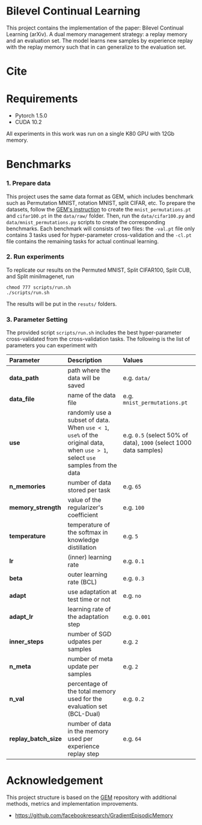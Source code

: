 # Bilevel Continual Learning

This project contains the implementation of the paper: Bilevel Continual Learning (arXiv). 
A dual memory management strategy: a replay memory and an evaluation set. The model learns new samples by experience replay with the replay memory such that in can generalize to the evaluation set.

# Cite


# Requirements
- Pytorch 1.5.0
- CUDA 10.2

All experiments in this work was run on a single K80 GPU with 12Gb memory.

# Benchmarks
### 1. Prepare data
This project uses the same data format as GEM, which includes benchmark such as Permutation MNIST, rotation MNIST, split CIFAR, etc.
To prepare the datasets, follow the [GEM's instruction](https://github.com/facebookresearch/GradientEpisodicMemory) to create the `mnist_permutations.pt` and `cifar100.pt` in the `data/raw/` folder.
Then, run the `data/cifar100.py` and `data/mnist_permutations.py` scripts to create the corresponding benchmarks. Each benchmark will consists of two files: the `-val.pt` file only contains 3 tasks used for hyper-parameter cross-validation and the `-cl.pt` file contains the remaining tasks for actual continual learning.

### 2. Run experiments
To replicate our results on the Permuted MNIST, Split CIFAR100, Split CUB, and Split miniImagenet, run
```
chmod 777 scripts/run.sh
./scripts/run.sh
```

The results will be put in the `resuts/` folders.

### 3. Parameter Setting
The provided script `scripts/run.sh` includes the best hyper-parameter cross-validated from the cross-validation tasks. The following is the list of parameters you can experiment with

| Parameter           | Description                                                  | Values |
| :------------------ | :----------------------------------------------------------- | :-------------------------------------------------------- |
| **data_path** | path where the data will be saved | e.g. `data/` |
| **data_file** | name of the data file | e.g. `mnist_permutations.pt` |
| **use** | randomly use a subset of data. When `use < 1`, `use%` of the original data, when `use > 1`, select `use` samples from the data | e.g. `0.5` (select 50% of data), `1000` (select 1000 data samples) |
|**n_memories**| number of data stored per task | e.g. `65` |
|**memory_strength**| value of the regularizer's coefficient | e.g. `100` |
|**temperature**| temperature of the softmax in knowledge distillation | e.g. `5`|
|**lr**| (inner) learning rate | e.g. `0.1` |
|**beta**| outer learning rate (BCL) | e.g. `0.3` |
|**adapt**|  use adaptation at test time or not | e.g. `no` | 
|**adapt_lr**| learning rate of the adaptation step | e.g. `0.001` | 
|**inner_steps**| number of SGD udpates per samples | e.g. `2` | 
|**n_meta**| number of meta update per samples | e.g. `2` |
|**n_val**| percentage of the total memory used for the evaluation set (BCL-Dual) | e.g. `0.2` | 
|**replay_batch_size**| number of data in the memory used per experience replay step | e.g. `64` | 

# Acknowledgement
This project structure is based on the [GEM](https://github.com/facebookresearch/GradientEpisodicMemory) repository with additional methods, metrics and implementation improvements. 
* https://github.com/facebookresearch/GradientEpisodicMemory
